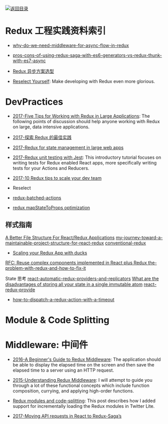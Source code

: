 [![返回目录](https://user-images.githubusercontent.com/5803001/38079637-ff0abcf0-3371-11e8-9b76-ad651620afc7.jpg)](https://github.com/wxyyxc1992/Awesome-Links)

# Redux 工程实践资料索引

* [why-do-we-need-middleware-for-async-flow-in-redux](http://stackoverflow.com/questions/34570758/why-do-we-need-middleware-for-async-flow-in-redux/34623840#34623840)

* [pros-cons-of-using-redux-saga-with-es6-generators-vs-redux-thunk-with-es7-async](http://stackoverflow.com/questions/34930735/pros-cons-of-using-redux-saga-with-es6-generators-vs-redux-thunk-with-es7-async)

* [Redux 异步方案选型](https://zhuanlan.zhihu.com/p/24337401)

* [Reselect Yourself](https://parg.co/UXG): Make developing with Redux even more glorious.

# DevPractices

* [2017-Five Tips for Working with Redux in Large Applications](https://parg.co/bIi): The following points of discussion should help anyone working with Redux on large, data intensive applications.

* [2017-探索 Redux 的最佳实践](http://mp.weixin.qq.com/s/DyUSg_J6t1C43PDJZi8GuQ)

* [2017-Redux for state management in large web apps](https://www.mapbox.com/blog/redux-for-state-management-in-large-web-apps/)

* [2017-Redux unit testing with Jest](https://medium.com/@btg5679/redux-unit-testing-with-jest-f3a18f387f75): This introductory tutorial focuses on writing tests for Redux enabled React apps, more specifically writing tests for your Actions and Reducers.

* [2017-10 Redux tips to scale your dev team](https://blog.matters.tech/10-redux-tips-from-the-trenches-55e06ed1c0a8)

* Reselect
* [redux-batched-actions](https://github.com/tshelburne/redux-batched-actions)
* [redux mapStateToProps optimization](https://medium.com/@cvetanov/redux-mapstatetoprops-optimization-5880078a8a7a)

## 样式指南

[A Better File Structure For React/Redux Applications](http://marmelab.com/blog/2015/12/17/react-directory-structure.html)
[my-journey-toward-a-maintainable-project-structure-for-react-redux](https://hackernoon.com/my-journey-toward-a-maintainable-project-structure-for-react-redux-b05dfd999b5#.uz1c90xd0)
[conventional-redux](https://github.com/mjaneczek/conventional-redux)

* [Scaling your Redux App with ducks](https://medium.com/@alexnm/scaling-your-redux-app-with-ducks-6115955638be#.r2wzfzmsv)

[RFC: Reuse complex components implemented in React plus Redux ](https://github.com/reactjs/react-redux/issues/278)
[the-problem-with-redux-and-how-to-fix-it](http://blog.javascripting.com/2016/05/21/the-problem-with-redux-and-how-to-fix-it/)

State 思考
[react-automatic-redux-providers-and-replicators](https://medium.com/@timbur/react-automatic-redux-providers-and-replicators-c4e35a39f1#.uai23k2su)
[What are the disadvantages of storing all your state in a single immutable atom](https://github.com/reactjs/redux/issues/1385)
[react-redux-provide](https://github.com/loggur/react-redux-provide)

* [how-to-dispatch-a-redux-action-with-a-timeout](http://stackoverflow.com/questions/35411423/how-to-dispatch-a-redux-action-with-a-timeout/35415559#35415559)

# Module & Code Splitting

# Middleware: 中间件

* [2016-A Beginner's Guide to Redux Middleware](https://parg.co/U9T): The application should be able to display the elapsed time on the screen and then save the elapsed time to a server using an HTTP request.

* [2015-Understanding Redux Middleware](https://medium.com/@meagle/understanding-87566abcfb7a): I will attempt to guide you through a lot of these functional concepts which include function composition, currying, and applying high-order functions.

* [Redux modules and code-splitting](http://nicolasgallagher.com/redux-modules-and-code-splitting/): This post describes how I added support for incrementally loading the Redux modules in Twitter Lite.

* [2017-Moving API requests in React to Redux-Saga’s](https://hackernoon.com/moving-api-requests-to-redux-saga-21780f49cbc8)
